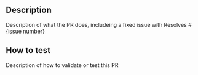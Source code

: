## Description

Description of what the PR does, includeing a fixed issue with Resolves #{issue number}

## How to test

Description of how to validate or test this PR
